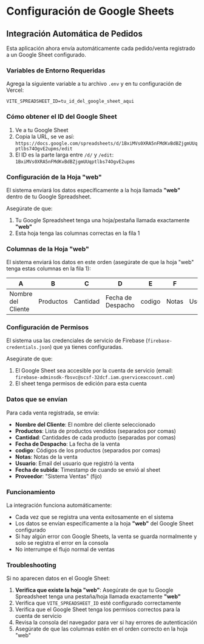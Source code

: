 # Configuración de Google Sheets

## Integración Automática de Pedidos

Esta aplicación ahora envía automáticamente cada pedido/venta registrado a un Google Sheet configurado.

### Variables de Entorno Requeridas

Agrega la siguiente variable a tu archivo `.env` y en tu configuración de Vercel:

```env
VITE_SPREADSHEET_ID=tu_id_del_google_sheet_aqui
```

### Cómo obtener el ID del Google Sheet

1. Ve a tu Google Sheet
2. Copia la URL, se ve así: `https://docs.google.com/spreadsheets/d/1BxiMVs0XRA5nFMdKvBdBZjgmUUqptlbs74OgvE2upms/edit`
3. El ID es la parte larga entre `/d/` y `/edit`: `1BxiMVs0XRA5nFMdKvBdBZjgmUUqptlbs74OgvE2upms`

### Configuración de la Hoja "web"

El sistema enviará los datos específicamente a la hoja llamada **"web"** dentro de tu Google Spreadsheet.

Asegúrate de que:
1. Tu Google Spreadsheet tenga una hoja/pestaña llamada exactamente **"web"**
2. Esta hoja tenga las columnas correctas en la fila 1

### Columnas de la Hoja "web"

El sistema enviará los datos en este orden (asegúrate de que la hoja "web" tenga estas columnas en la fila 1):

| A | B | C | D | E | F | G | H | I |
|---|---|---|---|---|---|---|---|---|
| Nombre del Cliente | Productos | Cantidad | Fecha de Despacho | codigo | Notas | Usuario | Fecha de subida | Proveedor |

### Configuración de Permisos

El sistema usa las credenciales de servicio de Firebase (`firebase-credentials.json`) que ya tienes configuradas.

Asegúrate de que:
1. El Google Sheet sea accesible por la cuenta de servicio (email: `firebase-adminsdk-fbsvc@scsf-32dcf.iam.gserviceaccount.com`)
2. El sheet tenga permisos de edición para esta cuenta

### Datos que se envían

Para cada venta registrada, se envía:

- **Nombre del Cliente**: El nombre del cliente seleccionado
- **Productos**: Lista de productos vendidos (separados por comas)
- **Cantidad**: Cantidades de cada producto (separadas por comas)
- **Fecha de Despacho**: La fecha de la venta
- **codigo**: Códigos de los productos (separados por comas)
- **Notas**: Notas de la venta
- **Usuario**: Email del usuario que registró la venta
- **Fecha de subida**: Timestamp de cuando se envió al sheet
- **Proveedor**: "Sistema Ventas" (fijo)

### Funcionamiento

La integración funciona automáticamente:
- Cada vez que se registra una venta exitosamente en el sistema
- Los datos se envían específicamente a la hoja **"web"** del Google Sheet configurado
- Si hay algún error con Google Sheets, la venta se guarda normalmente y solo se registra el error en la consola
- No interrumpe el flujo normal de ventas

### Troubleshooting

Si no aparecen datos en el Google Sheet:

1. **Verifica que existe la hoja "web"**: Asegúrate de que tu Google Spreadsheet tenga una pestaña/hoja llamada exactamente **"web"**
2. Verifica que `VITE_SPREADSHEET_ID` esté configurado correctamente
3. Verifica que el Google Sheet tenga los permisos correctos para la cuenta de servicio
4. Revisa la consola del navegador para ver si hay errores de autenticación
5. Asegúrate de que las columnas estén en el orden correcto en la hoja "web" 